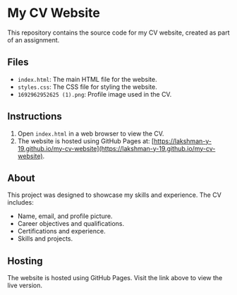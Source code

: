 # My CV Website

This repository contains the source code for my CV website, created as part of an assignment.

## Files

- `index.html`: The main HTML file for the website.
- `styles.css`: The CSS file for styling the website.
- `1692962952625 (1).png`: Profile image used in the CV.

## Instructions

1. Open `index.html` in a web browser to view the CV.
2. The website is hosted using GitHub Pages at: [https://lakshman-y-19.github.io/my-cv-website](https://lakshman-y-19.github.io/my-cv-website).

## About

This project was designed to showcase my skills and experience. The CV includes:
- Name, email, and profile picture.
- Career objectives and qualifications.
- Certifications and experience.
- Skills and projects.

## Hosting

The website is hosted using GitHub Pages. Visit the link above to view the live version.
